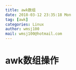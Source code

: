 ```yaml
---
title: awk数组
date: 2018-03-12 23:35:18 Mon
tag: [awk]
categories: Linux
author: wmsj100
mail: wmsj100@hotmail.com
---
```


# awk数组操作

